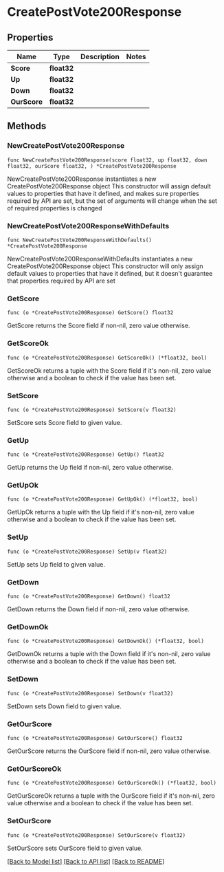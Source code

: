 # CreatePostVote200Response

## Properties

Name | Type | Description | Notes
------------ | ------------- | ------------- | -------------
**Score** | **float32** |  | 
**Up** | **float32** |  | 
**Down** | **float32** |  | 
**OurScore** | **float32** |  | 

## Methods

### NewCreatePostVote200Response

`func NewCreatePostVote200Response(score float32, up float32, down float32, ourScore float32, ) *CreatePostVote200Response`

NewCreatePostVote200Response instantiates a new CreatePostVote200Response object
This constructor will assign default values to properties that have it defined,
and makes sure properties required by API are set, but the set of arguments
will change when the set of required properties is changed

### NewCreatePostVote200ResponseWithDefaults

`func NewCreatePostVote200ResponseWithDefaults() *CreatePostVote200Response`

NewCreatePostVote200ResponseWithDefaults instantiates a new CreatePostVote200Response object
This constructor will only assign default values to properties that have it defined,
but it doesn't guarantee that properties required by API are set

### GetScore

`func (o *CreatePostVote200Response) GetScore() float32`

GetScore returns the Score field if non-nil, zero value otherwise.

### GetScoreOk

`func (o *CreatePostVote200Response) GetScoreOk() (*float32, bool)`

GetScoreOk returns a tuple with the Score field if it's non-nil, zero value otherwise
and a boolean to check if the value has been set.

### SetScore

`func (o *CreatePostVote200Response) SetScore(v float32)`

SetScore sets Score field to given value.


### GetUp

`func (o *CreatePostVote200Response) GetUp() float32`

GetUp returns the Up field if non-nil, zero value otherwise.

### GetUpOk

`func (o *CreatePostVote200Response) GetUpOk() (*float32, bool)`

GetUpOk returns a tuple with the Up field if it's non-nil, zero value otherwise
and a boolean to check if the value has been set.

### SetUp

`func (o *CreatePostVote200Response) SetUp(v float32)`

SetUp sets Up field to given value.


### GetDown

`func (o *CreatePostVote200Response) GetDown() float32`

GetDown returns the Down field if non-nil, zero value otherwise.

### GetDownOk

`func (o *CreatePostVote200Response) GetDownOk() (*float32, bool)`

GetDownOk returns a tuple with the Down field if it's non-nil, zero value otherwise
and a boolean to check if the value has been set.

### SetDown

`func (o *CreatePostVote200Response) SetDown(v float32)`

SetDown sets Down field to given value.


### GetOurScore

`func (o *CreatePostVote200Response) GetOurScore() float32`

GetOurScore returns the OurScore field if non-nil, zero value otherwise.

### GetOurScoreOk

`func (o *CreatePostVote200Response) GetOurScoreOk() (*float32, bool)`

GetOurScoreOk returns a tuple with the OurScore field if it's non-nil, zero value otherwise
and a boolean to check if the value has been set.

### SetOurScore

`func (o *CreatePostVote200Response) SetOurScore(v float32)`

SetOurScore sets OurScore field to given value.



[[Back to Model list]](../README.md#documentation-for-models) [[Back to API list]](../README.md#documentation-for-api-endpoints) [[Back to README]](../README.md)


